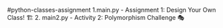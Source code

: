 #python-classes-assignment 
 1.main.py - Assignment 1: Design Your Own Class! 🏗️
 2. main2.py - Activity 2: Polymorphism Challenge 🎭
